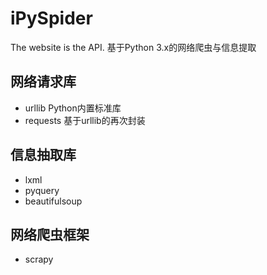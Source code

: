 # iPySpider
The website is the API.
基于Python 3.x的网络爬虫与信息提取

## 网络请求库
- urllib Python内置标准库
- requests 基于urllib的再次封装

## 信息抽取库
- lxml
- pyquery
- beautifulsoup

## 网络爬虫框架
- scrapy
